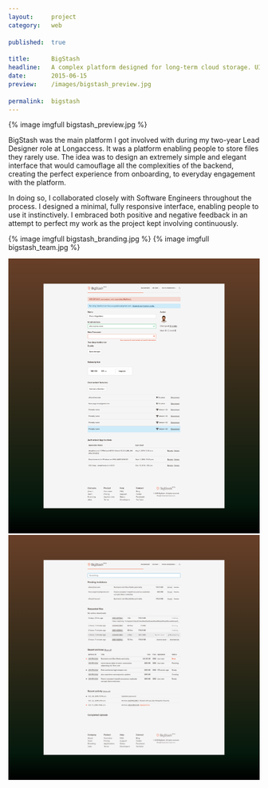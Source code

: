 ```yaml
---
layout:     project
category:   web

published:  true

title:      BigStash
headline:   A complex platform designed for long-term cloud storage. UI/UX design &amp; front-end development
date:       2015-06-15
preview:    /images/bigstash_preview.jpg

permalink:	bigstash
---
```

{% image imgfull bigstash_preview.jpg %}

BigStash was the main platform I got involved with during my two-year Lead Designer role at Longaccess. It was a platform enabling people to store files they rarely use. The idea was to design an extremely simple and elegant interface that would camouflage all the complexities of the backend, creating the perfect experience from onboarding, to everyday engagement with the platform.

In doing so, I collaborated closely with Software Engineers throughout the process. I designed a minimal, fully responsive interface, enabling people to use it instinctively. I embraced both positive and negative feedback in an attempt to perfect my work as the project kept involving continuously.

<!--Even though the platform does not exist anymore, I have uploaded some static pages on a subdomain to showcase the design: [bigstsh.afivos.com](bigstash.afivos.com).-->

{% image imgfull bigstash_branding.jpg %}
{% image imgfull bigstash_team.jpg %}

<div class="images-2x2">
    <a href="/images/bigstash_account.jpg">
        <img src="/images/bigstash_account.jpg">
    </a>
    <a href="/images/bigstash_dashboard.jpg">
        <img src="/images/bigstash_dashboard.jpg">
    </a>
</div>